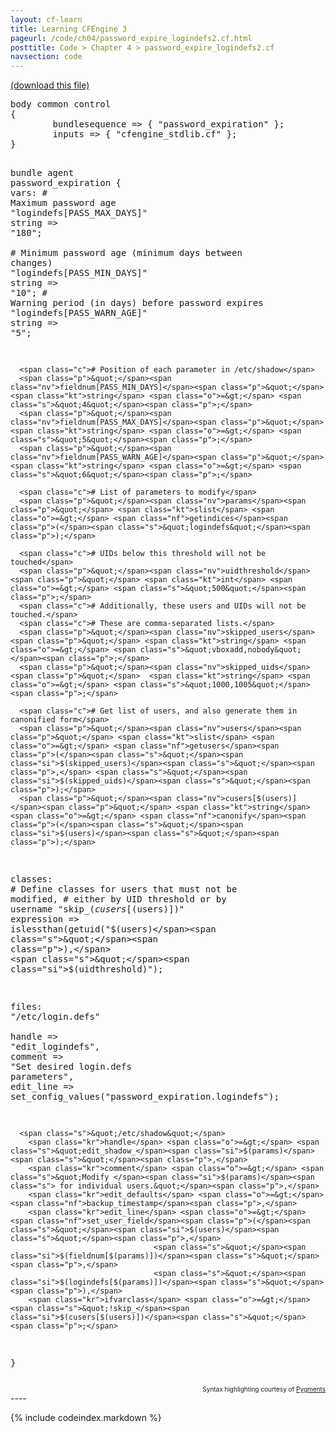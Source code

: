 ```yaml
---
layout: cf-learn
title: Learning CFEngine 3
pageurl: /code/ch04/password_expire_logindefs2.cf.html
posttitle: Code > Chapter 4 > password_expire_logindefs2.cf
navsection: code
---
```


[(download this file)](https://raw.github.com/zzamboni/cf-learn.info/master/src/ch04/password_expire_logindefs2.cf)

<div class="highlight"><pre><span class="k">body</span> <span class="k">common</span> <span class="k">control</span>
<span class="p">{</span>
        <span class="kr">bundlesequence</span> <span class="o">=&gt;</span> <span class="p">{</span> <span class="s">&quot;password_expiration&quot;</span> <span class="p">};</span>
        <span class="kr">inputs</span> <span class="o">=&gt;</span> <span class="p">{</span> <span class="s">&quot;cfengine_stdlib.cf&quot;</span> <span class="p">};</span>
<span class="p">}</span>

<span class="k">bundle</span> <span class="k">agent</span> <span class="nf">password_expiration</span>
<span class="p">{</span>
  <span class="kd">vars</span><span class="p">:</span>
      <span class="c"># Maximum password age</span>
      <span class="p">&quot;</span><span class="nv">logindefs[PASS_MAX_DAYS]</span><span class="p">&quot;</span>                      <span class="kt">string</span> <span class="o">=&gt;</span> <span class="s">&quot;180&quot;</span><span class="p">;</span>   
      <span class="c"># Minimum password age (minimum days between changes)</span>
      <span class="p">&quot;</span><span class="nv">logindefs[PASS_MIN_DAYS]</span><span class="p">&quot;</span>                      <span class="kt">string</span> <span class="o">=&gt;</span> <span class="s">&quot;10&quot;</span><span class="p">;</span>
      <span class="c"># Warning period (in days) before password expires</span>
      <span class="p">&quot;</span><span class="nv">logindefs[PASS_WARN_AGE]</span><span class="p">&quot;</span>                      <span class="kt">string</span> <span class="o">=&gt;</span> <span class="s">&quot;5&quot;</span><span class="p">;</span>

      <span class="c"># Position of each parameter in /etc/shadow</span>
      <span class="p">&quot;</span><span class="nv">fieldnum[PASS_MIN_DAYS]</span><span class="p">&quot;</span>  <span class="kt">string</span> <span class="o">=&gt;</span> <span class="s">&quot;4&quot;</span><span class="p">;</span>   
      <span class="p">&quot;</span><span class="nv">fieldnum[PASS_MAX_DAYS]</span><span class="p">&quot;</span>  <span class="kt">string</span> <span class="o">=&gt;</span> <span class="s">&quot;5&quot;</span><span class="p">;</span>
      <span class="p">&quot;</span><span class="nv">fieldnum[PASS_WARN_AGE]</span><span class="p">&quot;</span>  <span class="kt">string</span> <span class="o">=&gt;</span> <span class="s">&quot;6&quot;</span><span class="p">;</span>
      
      <span class="c"># List of parameters to modify</span>
      <span class="p">&quot;</span><span class="nv">params</span><span class="p">&quot;</span> <span class="kt">slist</span> <span class="o">=&gt;</span> <span class="nf">getindices</span><span class="p">(</span><span class="s">&quot;logindefs&quot;</span><span class="p">);</span>   

      <span class="c"># UIDs below this threshold will not be touched</span>
      <span class="p">&quot;</span><span class="nv">uidthreshold</span><span class="p">&quot;</span> <span class="kt">int</span> <span class="o">=&gt;</span> <span class="s">&quot;500&quot;</span><span class="p">;</span>   
      <span class="c"># Additionally, these users and UIDs will not be touched.</span>
      <span class="c"># These are comma-separated lists.</span>
      <span class="p">&quot;</span><span class="nv">skipped_users</span><span class="p">&quot;</span> <span class="kt">string</span> <span class="o">=&gt;</span> <span class="s">&quot;vboxadd,nobody&quot;</span><span class="p">;</span>   
      <span class="p">&quot;</span><span class="nv">skipped_uids</span><span class="p">&quot;</span>  <span class="kt">string</span> <span class="o">=&gt;</span> <span class="s">&quot;1000,1005&quot;</span><span class="p">;</span>

      <span class="c"># Get list of users, and also generate them in canonified form</span>
      <span class="p">&quot;</span><span class="nv">users</span><span class="p">&quot;</span> <span class="kt">slist</span> <span class="o">=&gt;</span> <span class="nf">getusers</span><span class="p">(</span><span class="s">&quot;</span><span class="si">$(skipped_users)</span><span class="s">&quot;</span><span class="p">,</span> <span class="s">&quot;</span><span class="si">$(skipped_uids)</span><span class="s">&quot;</span><span class="p">);</span>   
      <span class="p">&quot;</span><span class="nv">cusers[$(users)]</span><span class="p">&quot;</span> <span class="kt">string</span> <span class="o">=&gt;</span> <span class="nf">canonify</span><span class="p">(</span><span class="s">&quot;</span><span class="si">$(users)</span><span class="s">&quot;</span><span class="p">);</span>

  <span class="kd">classes</span><span class="p">:</span>
      <span class="c"># Define classes for users that must not be modified,</span>
      <span class="c"># either by UID threshold or by username</span>
      <span class="s">&quot;skip_</span><span class="si">$(cusers[$(users)])</span><span class="s">&quot;</span>  <span class="kr">expression</span> <span class="o">=&gt;</span> <span class="nf">islessthan</span><span class="p">(</span><span class="nf">getuid</span><span class="p">(</span><span class="s">&quot;</span><span class="si">$(users)</span><span class="s">&quot;</span><span class="p">),</span>   
                                                           <span class="s">&quot;</span><span class="si">$(uidthreshold)</span><span class="s">&quot;</span><span class="p">);</span>
      
  <span class="kd">files</span><span class="p">:</span>
      <span class="s">&quot;/etc/login.defs&quot;</span>   
        <span class="kr">handle</span> <span class="o">=&gt;</span> <span class="s">&quot;edit_logindefs&quot;</span><span class="p">,</span>
        <span class="kr">comment</span> <span class="o">=&gt;</span> <span class="s">&quot;Set desired login.defs parameters&quot;</span><span class="p">,</span>
        <span class="kr">edit_line</span> <span class="o">=&gt;</span> <span class="nf">set_config_values</span><span class="p">(</span><span class="s">&quot;password_expiration.logindefs&quot;</span><span class="p">);</span>
      
      <span class="s">&quot;/etc/shadow&quot;</span>   
        <span class="kr">handle</span> <span class="o">=&gt;</span> <span class="s">&quot;edit_shadow_</span><span class="si">$(params)</span><span class="s">&quot;</span><span class="p">,</span>
        <span class="kr">comment</span> <span class="o">=&gt;</span> <span class="s">&quot;Modify </span><span class="si">$(params)</span><span class="s"> for individual users.&quot;</span><span class="p">,</span>
        <span class="kr">edit_defaults</span> <span class="o">=&gt;</span> <span class="nf">backup_timestamp</span><span class="p">,</span>
        <span class="kr">edit_line</span> <span class="o">=&gt;</span> <span class="nf">set_user_field</span><span class="p">(</span><span class="s">&quot;</span><span class="si">$(users)</span><span class="s">&quot;</span><span class="p">,</span>
                                    <span class="s">&quot;</span><span class="si">$(fieldnum[$(params)])</span><span class="s">&quot;</span><span class="p">,</span>
                                    <span class="s">&quot;</span><span class="si">$(logindefs[$(params)])</span><span class="s">&quot;</span><span class="p">),</span>
        <span class="kr">ifvarclass</span> <span class="o">=&gt;</span> <span class="s">&quot;!skip_</span><span class="si">$(cusers[$(users)])</span><span class="s">&quot;</span><span class="p">;</span>
<span class="p">}</span>
</pre></div>

<div align="right"><font size="-2">Syntax highlighting courtesy of <a href="http://blog.zzamboni.org/cfengine3-lexer-for-pygments">Pygments</a></font></div>
----

{% include codeindex.markdown %}
